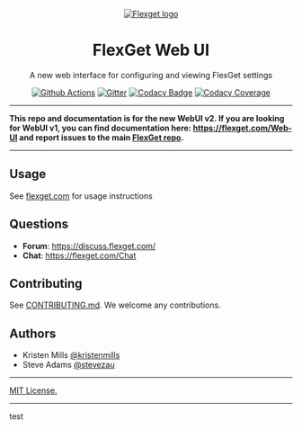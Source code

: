 <p align="center">
  <a href="https://flexget.com/" rel="noopener" target="_blank"><img src="https://flexget.com/_static/flexget.png" alt="Flexget logo"></a>
</p>
<h1 align="center">FlexGet Web UI</h1>

<div align="center">

A new web interface for configuring and viewing FlexGet settings

[![Github Actions](https://github.com/Flexget/webui/workflows/Continuous%20Integration/badge.svg)](https://github.com/Flexget/webui/actions?query=workflow%3A%22Continuous+Integration%22)
[![Gitter](https://img.shields.io/gitter/room/nwjs/nw.js.svg)](https://gitter.im/Flexget/Flexget)
[![Codacy Badge](https://api.codacy.com/project/badge/Grade/8da2001257724ba0a1721c52b32741fa)](https://www.codacy.com/app/Flexget/webui?utm_source=github.com&amp;utm_medium=referral&amp;utm_content=Flexget/webui&amp;utm_campaign=Badge_Grade)
[![Codacy Coverage](https://api.codacy.com/project/badge/Coverage/8da2001257724ba0a1721c52b32741fa)](https://www.codacy.com/app/Flexget/webui?utm_source=github.com&utm_medium=referral&utm_content=Flexget/webui&utm_campaign=Badge_Coverage)
</div>

---

**This repo and documentation is for the new WebUI v2. If you are looking for WebUI v1, you can find documentation here: https://flexget.com/Web-UI and report issues to the main [FlexGet repo](https://github.com/Flexget/Flexget).**

---

## Usage
See [flexget.com](https://flexget.com/Web-UI/v2#enabling-web-ui) for usage instructions

## Questions
- **Forum**: https://discuss.flexget.com/
- **Chat**: https://flexget.com/Chat

## Contributing
See [CONTRIBUTING.md](https://github.com/Flexget/webui/blob/develop/.github/CONTRIBUTING.md). We welcome any contributions.

## Authors

- Kristen Mills [@kristenmills](https://github.com/kristenmills)
- Steve Adams [@stevezau](https://github.com/stevezau)

---

[MIT License.](https://github.com/Flexget/webui/blob/develop/LICENSE)

---

test
